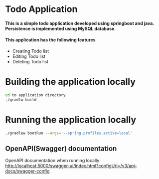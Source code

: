 # Todo Application
#### This is a simple todo application developed using springboot and java. Persistence is implemented using MySQL database.

#### This application has the following features
* Creating Todo list
* Editing Todo list
* Deleting Todo list

# Building the application locally
```bash
cd to application directory
./gradlw build
```
# Running the application locally
```bash
./gradlew bootRun --args='--spring.profiles.active=local'
```
## OpenAPI(Swagger) documentation
OpenAPI documentation when running locally:
<http://localhost:5000/swagger-ui/index.html?configUrl=/v3/api-docs/swagger-config>
